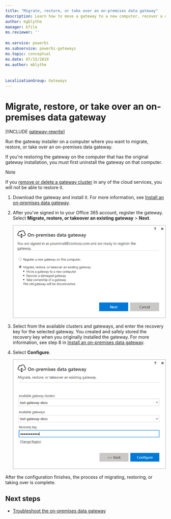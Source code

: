 ```yaml
---
title: "Migrate, restore, or take over an on-premises data gateway"
description: Learn how to move a gateway to a new computer, recover a damaged gateway, or take over ownership of a gateway.
author: mgblythe
manager: kfile
ms.reviewer: ''

ms.service: powerbi
ms.subservice: powerbi-gateways
ms.topic: conceptual
ms.date: 07/15/2019
ms.author: mblythe


LocalizationGroup: Gateways
---
```


# Migrate, restore, or take over an on-premises data gateway

[!INCLUDE [gateway-rewrite](../includes/gateway-rewrite.md)]

Run the gateway installer on a computer where you want to migrate, restore, or take over an on-premises data gateway.

If you're restoring the gateway on the computer that has the original gateway installation, you must first uninstall the gateway on that computer.

> [!NOTE]
> If you [remove or delete a gateway cluster](service-gateway-manage.md#remove-or-delete-an-on-premises-data-gateway) in any of the cloud services, you will not be able to restore it.

1. Download the gateway and install it. For more information, see [Install an on-premises data gateway](service-gateway-install.md).

1. After you've signed in to your Office 365 account, register the gateway. Select **Migrate, restore, or takeover an existing gateway** > **Next**.

    ![Choosing to migrate, restore, or take over a gateway](media/service-gateway-migrate/register-gateway.png)

1. Select from the available clusters and gateways, and enter the recovery key for the selected gateway. You created and safely stored the recovery key when you originally installed the gateway. For more information, see step 8 in [Install an on-premises data gateway](service-gateway-install.md).

1. Select **Configure**.

    ![Configuring the migration, restoration, or takeover of a gateway](media/service-gateway-migrate/migrate-restore-takeover.png)

After the configuration finishes, the process of migrating, restoring, or taking over is complete.

## Next steps

* [Troubleshoot the on-premises data gateway](service-gateway-tshoot.md)
